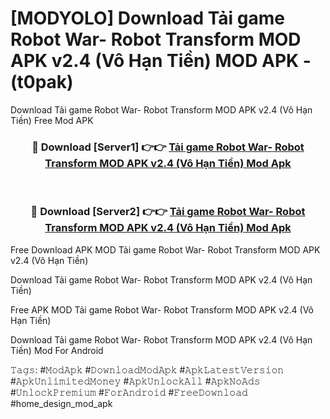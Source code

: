 # [MODYOLO] Download Tải game Robot War- Robot Transform MOD APK v2.4 (Vô Hạn Tiền) MOD APK - (t0pak)
Download Tải game Robot War- Robot Transform MOD APK v2.4 (Vô Hạn Tiền) Free Mod APK

<div align="center">
<h3>🔴 Download [Server1] 👉👉 <a href="https://apk-comot.site?title=Tải_game_Robot_War-_Robot_Transform_MOD_APK_v2.4_(Vô_Hạn_Tiền)">Tải game Robot War- Robot Transform MOD APK v2.4 (Vô Hạn Tiền) Mod Apk</a></h3><br>

<h3>🔴 Download [Server2] 👉👉 <a href="https://apk-comot.site?title=Tải_game_Robot_War-_Robot_Transform_MOD_APK_v2.4_(Vô_Hạn_Tiền)">Tải game Robot War- Robot Transform MOD APK v2.4 (Vô Hạn Tiền) Mod Apk</a></h3>
</div>


Free Download APK MOD Tải game Robot War- Robot Transform MOD APK v2.4 (Vô Hạn Tiền)

Download Tải game Robot War- Robot Transform MOD APK v2.4 (Vô Hạn Tiền) 

Free APK MOD Tải game Robot War- Robot Transform MOD APK v2.4 (Vô Hạn Tiền) 

Download Tải game Robot War- Robot Transform MOD APK v2.4 (Vô Hạn Tiền) Mod For Android

𝚃𝚊𝚐𝚜: #𝙼𝚘𝚍𝙰𝚙𝚔 #𝙳𝚘𝚠𝚗𝚕𝚘𝚊𝚍𝙼𝚘𝚍𝙰𝚙𝚔 #𝙰𝚙𝚔𝙻𝚊𝚝𝚎𝚜𝚝𝚅𝚎𝚛𝚜𝚒𝚘𝚗 #𝙰𝚙𝚔𝚄𝚗𝚕𝚒𝚖𝚒𝚝𝚎𝚍𝙼𝚘𝚗𝚎𝚢 #𝙰𝚙𝚔𝚄𝚗𝚕𝚘𝚌𝚔𝙰𝚕𝚕 #𝙰𝚙𝚔𝙽𝚘𝙰𝚍𝚜 #𝚄𝚗𝚕𝚘𝚌𝚔𝙿𝚛𝚎𝚖𝚒𝚞𝚖 #𝙵𝚘𝚛𝙰𝚗𝚍𝚛𝚘𝚒𝚍 #𝙵𝚛𝚎𝚎𝙳𝚘𝚠𝚗𝚕𝚘𝚊𝚍 #home_design_mod_apk